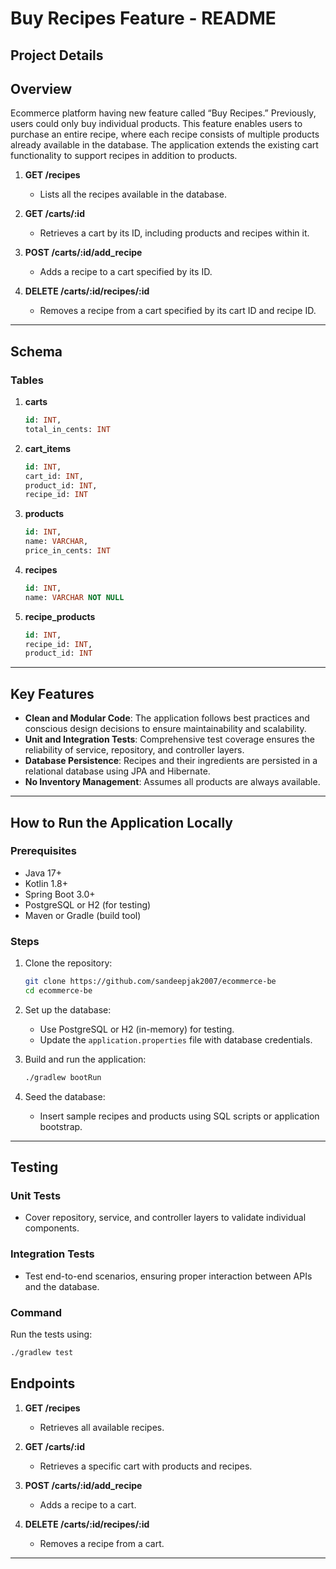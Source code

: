 # Buy Recipes Feature - README

## **Project Details**

## **Overview**
Ecommerce platform having new feature called “Buy Recipes.” Previously, users could only buy individual products. This feature enables users to purchase an entire recipe, where each recipe consists of multiple products already available in the database. The application extends the existing cart functionality to support recipes in addition to products.

1. **GET /recipes**
    - Lists all the recipes available in the database.

2. **GET /carts/:id**
    - Retrieves a cart by its ID, including products and recipes within it.

3. **POST /carts/:id/add_recipe**
    - Adds a recipe to a cart specified by its ID.

4. **DELETE /carts/:id/recipes/:id**
    - Removes a recipe from a cart specified by its cart ID and recipe ID.

---

## **Schema**

### **Tables**
1. **carts**
   ```sql
   id: INT,
   total_in_cents: INT
   ```

2. **cart_items**
   ```sql
   id: INT,
   cart_id: INT,
   product_id: INT,
   recipe_id: INT
   ```

3. **products**
   ```sql
   id: INT,
   name: VARCHAR,
   price_in_cents: INT
   ```
4. **recipes**
   ```sql
   id: INT,
   name: VARCHAR NOT NULL
   ```

5. **recipe_products**
   ```sql
   id: INT,
   recipe_id: INT,
   product_id: INT
   ```

---

## **Key Features**
- **Clean and Modular Code**: The application follows best practices and conscious design decisions to ensure maintainability and scalability.
- **Unit and Integration Tests**: Comprehensive test coverage ensures the reliability of service, repository, and controller layers.
- **Database Persistence**: Recipes and their ingredients are persisted in a relational database using JPA and Hibernate.
- **No Inventory Management**: Assumes all products are always available.

---

## **How to Run the Application Locally**

### **Prerequisites**
- Java 17+
- Kotlin 1.8+
- Spring Boot 3.0+
- PostgreSQL or H2 (for testing)
- Maven or Gradle (build tool)

### **Steps**
1. Clone the repository:
   ```bash
   git clone https://github.com/sandeepjak2007/ecommerce-be
   cd ecommerce-be
   ```

2. Set up the database:
    - Use PostgreSQL or H2 (in-memory) for testing.
    - Update the `application.properties` file with database credentials.

3. Build and run the application:
   ```bash
   ./gradlew bootRun
   ```

4. Seed the database:
    - Insert sample recipes and products using SQL scripts or application bootstrap.

---

## **Testing**

### **Unit Tests**
- Cover repository, service, and controller layers to validate individual components.

### **Integration Tests**
- Test end-to-end scenarios, ensuring proper interaction between APIs and the database.

### **Command**
Run the tests using:
```bash
./gradlew test
```

## **Endpoints**

1. **GET /recipes**
    - Retrieves all available recipes.
2. **GET /carts/:id**
    - Retrieves a specific cart with products and recipes.

3. **POST /carts/:id/add_recipe**
    - Adds a recipe to a cart.

4. **DELETE /carts/:id/recipes/:id**
    - Removes a recipe from a cart.
---


